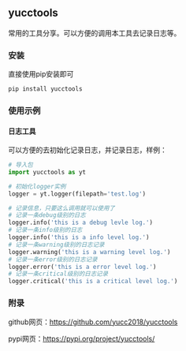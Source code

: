 ## yucctools

常用的工具分享。可以方便的调用本工具去记录日志等。


### 安装

直接使用pip安装即可

```python
pip install yucctools
```


### 使用示例

#### 日志工具

可以方便的去初始化记录日志，并记录日志，样例：

```python
# 导入包
import yucctools as yt

# 初始化logger实例
logger = yt.logger(filepath='test.log')

# 记录信息，只要这么调用就可以使用了
# 记录一条debug级别的日志
logger.info('this is a debug levle log.')
# 记录一条info级别的日志
logger.info('this is a info level log.')
# 记录一条warning级别的日志记录
logger.warning('this is a warning level log.')
# 记录一条error级别的日志记录
logger.error('this is a error level log.')
# 记录一条critical级别的日志记录
logger.critical('this is a critical level log.')
```


### 附录

github网页：https://github.com/yucc2018/yucctools

pypi网页：https://pypi.org/project/yucctools/
